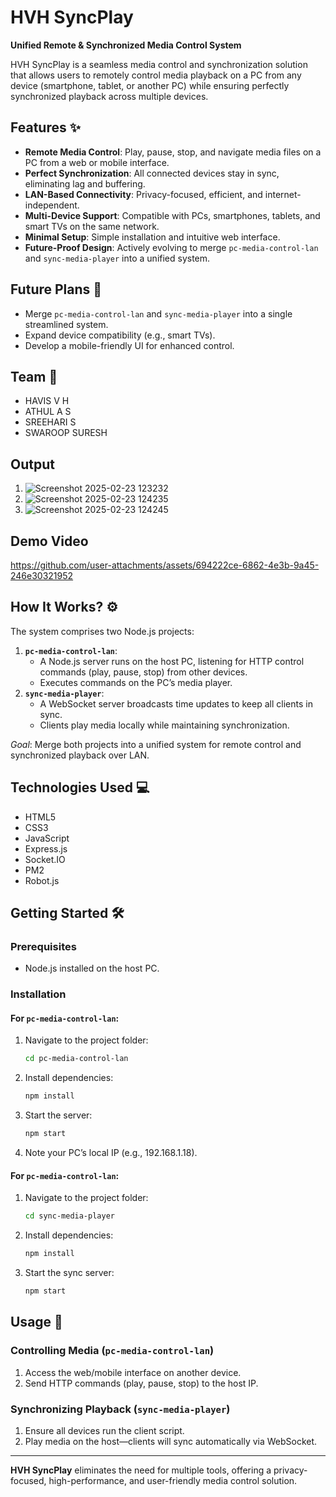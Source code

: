 # HVH SyncPlay  
**Unified Remote & Synchronized Media Control System**  

HVH SyncPlay is a seamless media control and synchronization solution that allows users to remotely control media playback on a PC from any device (smartphone, tablet, or another PC) while ensuring perfectly synchronized playback across multiple devices.  

## Features ✨  
- **Remote Media Control**: Play, pause, stop, and navigate media files on a PC from a web or mobile interface.  
- **Perfect Synchronization**: All connected devices stay in sync, eliminating lag and buffering.  
- **LAN-Based Connectivity**: Privacy-focused, efficient, and internet-independent.  
- **Multi-Device Support**: Compatible with PCs, smartphones, tablets, and smart TVs on the same network.  
- **Minimal Setup**: Simple installation and intuitive web interface.  
- **Future-Proof Design**: Actively evolving to merge `pc-media-control-lan` and `sync-media-player` into a unified system.  

## Future Plans 🚀  
- Merge `pc-media-control-lan` and `sync-media-player` into a single streamlined system.  
- Expand device compatibility (e.g., smart TVs).  
- Develop a mobile-friendly UI for enhanced control.  

## Team 👥  
- HAVIS V H  
- ATHUL A S  
- SREEHARI S  
- SWAROOP SURESH

## Output
1. ![Screenshot 2025-02-23 123232](https://github.com/user-attachments/assets/32c375b9-ee5f-4f1f-8f55-6e4c5b9eb661)
1. ![Screenshot 2025-02-23 124235](https://github.com/user-attachments/assets/23fe161a-9bfd-4c43-bb8b-14c5e07c9ba2)
2. ![Screenshot 2025-02-23 124245](https://github.com/user-attachments/assets/d0ca13eb-9d2d-46fb-acc4-53ce3cc627e4)

## Demo Video


https://github.com/user-attachments/assets/694222ce-6862-4e3b-9a45-246e30321952



## How It Works? ⚙️  
The system comprises two Node.js projects:  
1. **`pc-media-control-lan`**:  
   - A Node.js server runs on the host PC, listening for HTTP control commands (play, pause, stop) from other devices.  
   - Executes commands on the PC’s media player.  
2. **`sync-media-player`**:  
   - A WebSocket server broadcasts time updates to keep all clients in sync.  
   - Clients play media locally while maintaining synchronization.  

*Goal*: Merge both projects into a unified system for remote control and synchronized playback over LAN.  

## Technologies Used 💻  
- HTML5  
- CSS3  
- JavaScript  
- Express.js  
- Socket.IO  
- PM2  
- Robot.js  

## Getting Started 🛠️  

### Prerequisites  
- Node.js installed on the host PC.  

### Installation  

#### For `pc-media-control-lan`:  
1. Navigate to the project folder:  
   ```bash  
   cd pc-media-control-lan  
2. Install dependencies:
    ```bash
    npm install
3. Start the server:
   ```bash
   npm start
4. Note your PC’s local IP (e.g., 192.168.1.18).

#### For `pc-media-control-lan`:  
1. Navigate to the project folder:
    ```bash
    cd sync-media-player  
2. Install dependencies:
    ```bash
    npm install
4. Start the sync server:
    ```bash
    npm start

## Usage 📲  

### Controlling Media (`pc-media-control-lan`)  
1. Access the web/mobile interface on another device.  
2. Send HTTP commands (play, pause, stop) to the host IP.  

### Synchronizing Playback (`sync-media-player`)  
1. Ensure all devices run the client script.  
2. Play media on the host—clients will sync automatically via WebSocket.  

---

**HVH SyncPlay** eliminates the need for multiple tools, offering a privacy-focused, high-performance, and user-friendly media control solution.  
